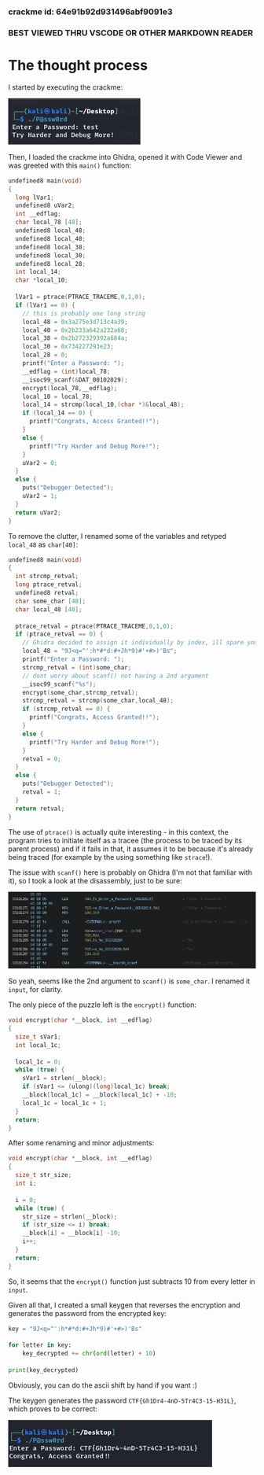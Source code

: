 ### crackme id: 64e91b92d931496abf9091e3
### BEST VIEWED THRU VSCODE OR OTHER MARKDOWN READER

# The thought process
I started by executing the crackme:

![](assets/1.png)

Then, I loaded the crackme into Ghidra, opened it with Code Viewer and was greeted with this `main()` function:

```cpp
undefined8 main(void)
{
  long lVar1;
  undefined8 uVar2;
  int __edflag;
  char local_78 [48];
  undefined8 local_48;
  undefined8 local_40;
  undefined8 local_38;
  undefined8 local_30;
  undefined8 local_28;
  int local_14;
  char *local_10;
  
  lVar1 = ptrace(PTRACE_TRACEME,0,1,0);
  if (lVar1 == 0) {
    // this is probably one long string
    local_48 = 0x3a275e3d713c4a39;
    local_40 = 0x2b233a642a232a68;
    local_38 = 0x2b272329392a684a;
    local_30 = 0x734227293e23;
    local_28 = 0;
    printf("Enter a Password: ");
    __edflag = (int)local_78;
    __isoc99_scanf(&DAT_00102029);
    encrypt(local_78,__edflag);
    local_10 = local_78;
    local_14 = strcmp(local_10,(char *)&local_48);
    if (local_14 == 0) {
      printf("Congrats, Access Granted!!");
    }
    else {
      printf("Try Harder and Debug More!");
    }
    uVar2 = 0;
  }
  else {
    puts("Debugger Detected");
    uVar2 = 1;
  }
  return uVar2;
}
```

To remove the clutter, I renamed some of the variables and retyped `local_48` as `char[40]`:

```cpp
undefined8 main(void)
{
  int strcmp_retval;
  long ptrace_retval;
  undefined8 retval;
  char some_char [48];
  char local_48 [40];
  
  ptrace_retval = ptrace(PTRACE_TRACEME,0,1,0);
  if (ptrace_retval == 0) {
    // Ghidra decided to assign it individually by index, ill spare you that sight
    local_48 = "9J<q=^':h*#*d:#+Jh*9)#'+#>)'Bs";
    printf("Enter a Password: ");
    strcmp_retval = (int)some_char;
    // dont worry about scanf() not having a 2nd argument
    __isoc99_scanf("%s");
    encrypt(some_char,strcmp_retval);
    strcmp_retval = strcmp(some_char,local_48);
    if (strcmp_retval == 0) {
      printf("Congrats, Access Granted!!");
    }
    else {
      printf("Try Harder and Debug More!");
    }
    retval = 0;
  }
  else {
    puts("Debugger Detected");
    retval = 1;
  }
  return retval;
}
```

The use of `ptrace()` is actually quite interesting - in this context, the program tries to initiate itself as a tracee (the process to be traced by its parent process) and if it fails in that, it assumes it to be because it's already being traced (for example by the using something like `strace`!).

The issue with `scanf()` here is probably on Ghidra (I'm not that familiar with it), so I took a look at the disassembly, just to be sure:

![](assets/2.png)

So yeah, seems like the 2nd argument to `scanf()` is `some_char`. I renamed it `input`, for clarity.

The only piece of the puzzle left is the `encrypt()` function:

```cpp
void encrypt(char *__block, int __edflag)
{
  size_t sVar1;
  int local_1c;
  
  local_1c = 0;
  while (true) {
    sVar1 = strlen(__block);
    if (sVar1 <= (ulong)(long)local_1c) break;
    __block[local_1c] = __block[local_1c] + -10;
    local_1c = local_1c + 1;
  }
  return;
}
```

After some renaming and minor adjustments:

```cpp
void encrypt(char *__block, int __edflag)
{
  size_t str_size;
  int i;
  
  i = 0;
  while (true) {
    str_size = strlen(__block);
    if (str_size <= i) break;
    __block[i] = __block[i] -10;
    i++;
  }
  return;
}
```

So, it seems that the `encrypt()` function just subtracts 10 from every letter in `input`.

Given all that, I created a small keygen that reverses the encryption and generates the password from the encrypted key:

```py
key = "9J<q=^':h*#*d:#+Jh*9)#'+#>)'Bs"

for letter in key:
    key_decrypted += chr(ord(letter) + 10)

print(key_decrypted)
```

Obviously, you can do the ascii shift by hand if you want :)

The keygen generates the password `CTF{Gh1Dr4-4nD-5Tr4C3-15-H31L}`, which proves to be correct:

![](assets/3.png)
